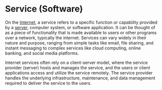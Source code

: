 # Service (Software)

On the [Internet](/docs/glossary/internet), a service refers to a specific function or capability provided by a [server](/docs/glossary/server), computer system, or software application. It can be thought of as a piece of functionality that is made available to users or other programs over a network, typically the internet. Services can vary widely in their nature and purpose, ranging from simple tasks like email, file sharing, and instant messaging to complex services like cloud computing, online banking, and social media platforms.

Internet services often rely on a client-server model, where the service provider (server) hosts and manages the service, and the users or client applications access and utilize the service remotely. The service provider handles the underlying infrastructure, maintenance, and data management required to deliver the service to the users.